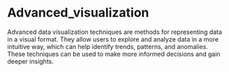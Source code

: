 # Advanced_visualization
Advanced data visualization techniques are methods for representing data in a visual format. They allow users to explore and analyze data in a more intuitive way, which can help identify trends, patterns, and anomalies. These techniques can be used to make more informed decisions and gain deeper insights. 
